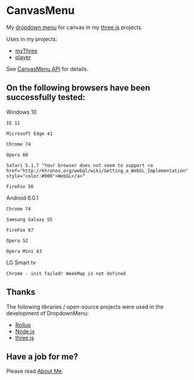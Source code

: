 # CanvasMenu
My [dropdown menu](https://github.com/anhr/commonNodeJS/tree/master/DropdownMenu) for canvas in my [three.js](https://threejs.org/) projects.

Uses in my projects:
 * [myThree](./myThree)
 * [player](https://github.com/anhr/commonNodeJS/tree/master/player)

See [CanvasMenu API](https://raw.githack.com/anhr/commonNodeJS/master/canvasMenu/jsdoc/index.html) for details.

## On the following browsers have been successfully tested:

Windows 10

	IE 11

	Microsoft Edge 41

	Chrome 74

	Opera 60

	Safari 5.1.7 "Your browser does not seem to support <a href="http://khronos.org/webgl/wiki/Getting_a_WebGL_Implementation" style="color:#000">WebGL</a>"

	FireFox 56

Android 6.0.1

	Chrome 74 

	Samsung Galaxy S5

	FireFox 67

	Opera 52

	Opera Mini 43

LG Smart tv

	Chrome - init failed! WeekMap is not defined


## Thanks
The following libraries / open-source projects were used in the development of DropdownMenu:
 * [Rollup](https://rollupjs.org)
 * [Node.js](http://nodejs.org/)
 * [three.js](https://threejs.org/)

 ## Have a job for me?
Please read [About Me](https://anhr.github.io/AboutMe/).
